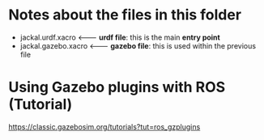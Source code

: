 # Notes about the files in this folder

- jackal.urdf.xacro   <--- **urdf file**: this is the main **entry point** 
- jackal.gazebo.xacro <--- **gazebo file**: this is used within the previous file 

# Using Gazebo plugins with ROS (Tutorial)

https://classic.gazebosim.org/tutorials?tut=ros_gzplugins